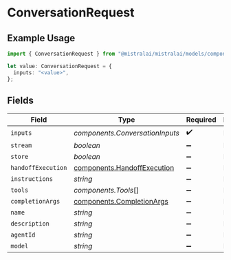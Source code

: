 # ConversationRequest

## Example Usage

```typescript
import { ConversationRequest } from "@mistralai/mistralai/models/components";

let value: ConversationRequest = {
  inputs: "<value>",
};
```

## Fields

| Field                                                                      | Type                                                                       | Required                                                                   | Description                                                                |
| -------------------------------------------------------------------------- | -------------------------------------------------------------------------- | -------------------------------------------------------------------------- | -------------------------------------------------------------------------- |
| `inputs`                                                                   | *components.ConversationInputs*                                            | :heavy_check_mark:                                                         | N/A                                                                        |
| `stream`                                                                   | *boolean*                                                                  | :heavy_minus_sign:                                                         | N/A                                                                        |
| `store`                                                                    | *boolean*                                                                  | :heavy_minus_sign:                                                         | N/A                                                                        |
| `handoffExecution`                                                         | [components.HandoffExecution](../../models/components/handoffexecution.md) | :heavy_minus_sign:                                                         | N/A                                                                        |
| `instructions`                                                             | *string*                                                                   | :heavy_minus_sign:                                                         | N/A                                                                        |
| `tools`                                                                    | *components.Tools*[]                                                       | :heavy_minus_sign:                                                         | N/A                                                                        |
| `completionArgs`                                                           | [components.CompletionArgs](../../models/components/completionargs.md)     | :heavy_minus_sign:                                                         | N/A                                                                        |
| `name`                                                                     | *string*                                                                   | :heavy_minus_sign:                                                         | N/A                                                                        |
| `description`                                                              | *string*                                                                   | :heavy_minus_sign:                                                         | N/A                                                                        |
| `agentId`                                                                  | *string*                                                                   | :heavy_minus_sign:                                                         | N/A                                                                        |
| `model`                                                                    | *string*                                                                   | :heavy_minus_sign:                                                         | N/A                                                                        |